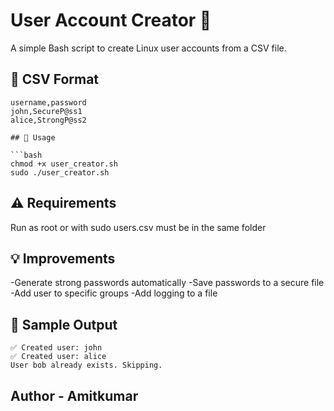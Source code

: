 # User Account Creator 👤

A simple Bash script to create Linux user accounts from a CSV file.

## 📁 CSV Format

```csv
username,password
john,SecureP@ss1
alice,StrongP@ss2

## 🚀 Usage

```bash
chmod +x user_creator.sh
sudo ./user_creator.sh
```

## ⚠️ Requirements

Run as root or with sudo
users.csv must be in the same folder

## 💡 Improvements
 
-Generate strong passwords automatically
-Save passwords to a secure file
-Add user to specific groups
-Add logging to a file

## 📂 Sample Output
```
✅ Created user: john
✅ Created user: alice
User bob already exists. Skipping.
```

## Author - Amitkumar